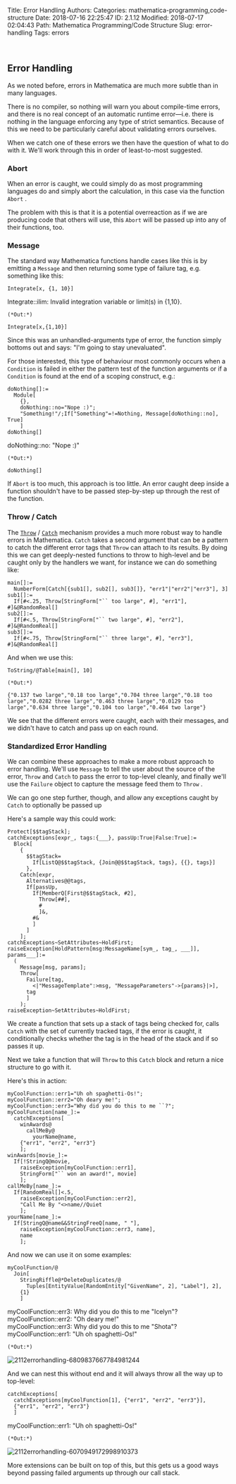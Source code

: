 Title: Error Handling
Authors: 
Categories: mathematica-programming,code-structure
Date: 2018-07-16 22:25:47
ID: 2.1.12
Modified: 2018-07-17 02:04:43
Path: Mathematica Programming/Code Structure
Slug: error-handling
Tags: errors

<a id="error-handling" style="width:0;height:0;margin:0;padding:0;">&zwnj;</a>

## Error Handling

As we noted before, errors in Mathematica are much more subtle than in many languages.

There is no compiler, so nothing will warn you about compile-time errors, and there is no real concept of an automatic runtime error—i.e. there is nothing in the language enforcing any type of strict semantics. Because of this we need to be particularly careful about validating errors ourselves.

When we catch one of these errors we then have the question of what to do with it. We'll work through this in order of least-to-most suggested.

### Abort

When an error is caught, we could simply do as most programming languages do and simply abort the calculation, in this case via the function  ```Abort``` .

The problem with this is that it is a potential overreaction as if we are producing code that others will use, this  ```Abort```  will be passed up into any of their functions, too.

### Message

The standard way Mathematica functions handle cases like this is by emitting a  ```Message```  and then returning some type of failure tag, e.g. something like this:

    Integrate[x, {1, 10}]


<div class='mma-message'>
 <span class='mma-message-name'>Integrate::ilim:</span>
 <span class='mma-message-text'>Invalid integration variable or limit(s) in {1,10}.</span>
</div>

    (*Out:*)
    
    Integrate[x,{1,10}]

Since this was an unhandled-arguments type of error, the function simply bottoms out and says: "I'm going to stay unevaluated". 

For those interested, this type of behaviour most commonly occurs when a  ```Condition```  is failed in either the pattern test of the function arguments or if a  ```Condition```  is found at the end of a scoping construct, e.g.:

    doNothing[]:=
      Module[
        {},
        doNothing::no="Nope :)";
        "Something!"/;If["Something"=!=Nothing, Message[doNothing::no], True]
        ]
    doNothing[]


<div class='mma-message'>
 <span class='mma-message-name'>doNothing::no:</span>
 <span class='mma-message-text'>"Nope :)"</span>
</div>

    (*Out:*)
    
    doNothing[]

If  ```Abort```  is too much, this approach is too little. An error caught deep inside a function shouldn't have to be passed step-by-step up through the rest of the function.

### Throw / Catch

The  [```Throw```](https://reference.wolfram.com/language/ref/Throw.html)  /  [```Catch```](https://reference.wolfram.com/language/ref/Catch.html)  mechanism provides a much more robust way to handle errors in Mathematica.  ```Catch```  takes a second argument that can be a pattern to catch the different error tags that  ```Throw```  can attach to its results. By doing this we can get deeply-nested functions to throw to high-level and be caught only by the handlers we want, for instance we can do something like:

    main[]:=
      NumberForm[Catch[{sub1[], sub2[], sub3[]}, "err1"|"err2"|"err3"], 3]
    sub1[]:=
      If[#<.25, Throw[StringForm["`` too large", #], "err1"], #]&@RandomReal[]
    sub2[]:=
      If[#<.5, Throw[StringForm["`` two large", #], "err2"], #]&@RandomReal[]
    sub3[]:=
      If[#<.75, Throw[StringForm["`` three large", #], "err3"], #]&@RandomReal[]

And when we use this:

    ToString/@Table[main[], 10]

    (*Out:*)
    
    {"0.137 two large","0.18 too large","0.704 three large","0.18 too large","0.0282 three large","0.463 three large","0.0129 too large","0.634 three large","0.104 too large","0.464 two large"}

We see that the different errors were caught, each with their messages, and we didn't have to catch and pass up on each round.

### Standardized Error Handling

We can combine these approaches to make a more robust approach to error handling. We'll use  ```Message```  to tell the user about the source of the error,  ```Throw```  and  ```Catch```  to pass the error to top-level cleanly, and finally we'll use the  ```Failure```  object to capture the message feed them to  ```Throw``` .

We can go one step further, though, and allow any exceptions caught by  ```Catch```  to optionally be passed up

Here's a sample way this could work:

    Protect[$$tagStack];
    catchExceptions[expr_, tags:{___}, passUp:True|False:True]:=
      Block[
        {
          $$tagStack=
            If[ListQ@$$tagStack, {Join@@$$tagStack, tags}, {{}, tags}]
          },
        Catch[expr, 
          Alternatives@@tags,
          If[passUp,
            If[MemberQ[First@$$tagStack, #2], 
              Throw[##],
              #
              ]&,
            #&
            ]
          ]
        ];
    catchExceptions~SetAttributes~HoldFirst;
    raiseException[HoldPattern[msg:MessageName[sym_, tag_, ___]], params___]:=
      (
        Message[msg, params];
        Throw[
          Failure[tag, 
            <|"MessageTemplate":>msg, "MessageParameters"->{params}|>],
          tag
          ]
        );
    raiseException~SetAttributes~HoldFirst;

We create a function that sets up a stack of tags being checked for, calls  ```Catch```  with the set of currently tracked tags, if the error is caught, it conditionally checks whether the tag is in the head of the stack and if so passes it up.

Next we take a function that will  ```Throw```  to this  ```Catch```  block and return a nice structure to go with it.

Here's this in action:

    myCoolFunction::err1="Uh oh spaghetti-Os!";
    myCoolFunction::err2="Oh deary me!";
    myCoolFunction::err3="Why did you do this to me ``?";
    myCoolFunction[name_]:=
      catchExceptions[
        winAwards@
          callMeBy@
            yourName@name,
        {"err1", "err2", "err3"}
        ];
    winAwards[movie_]:=
      If[!StringQ@movie, 
        raiseException[myCoolFunction::err1], 
        StringForm["`` won an award!", movie]
        ];
    callMeBy[name_]:=
      If[RandomReal[]<.5, 
        raiseException[myCoolFunction::err2],
        "Call Me By "<>name//Quiet
        ];
    yourName[name_]:=
      If[StringQ@name&&StringFreeQ[name, " "], 
        raiseException[myCoolFunction::err3, name],
        name
        ];

And now we can use it on some examples:

    myCoolFunction/@
      Join[
        StringRiffle@*DeleteDuplicates/@
          Tuples[EntityValue[RandomEntity["GivenName", 2], "Label"], 2],
        {1}
        ]


<div class='mma-message'>
 <span class='mma-message-name'>myCoolFunction::err3:</span>
 <span class='mma-message-text'>Why did you do this to me "Icelyn"?</span>
</div>


<div class='mma-message'>
 <span class='mma-message-name'>myCoolFunction::err2:</span>
 <span class='mma-message-text'>"Oh deary me!"</span>
</div>


<div class='mma-message'>
 <span class='mma-message-name'>myCoolFunction::err3:</span>
 <span class='mma-message-text'>Why did you do this to me "Shota"?</span>
</div>


<div class='mma-message'>
 <span class='mma-message-name'>myCoolFunction::err1:</span>
 <span class='mma-message-text'>"Uh oh spaghetti-Os!"</span>
</div>

    (*Out:*)
    
![2112errorhandling-6809837667784981244]({filename}/img/2112errorhandling-6809837667784981244.png)

And we can nest this without end and it will always throw all the way up to top-level:

    catchExceptions[
      catchExceptions[myCoolFunction[1], {"err1", "err2", "err3"}], 
      {"err1", "err2", "err3"}
      ]


<div class='mma-message'>
 <span class='mma-message-name'>myCoolFunction::err1:</span>
 <span class='mma-message-text'>"Uh oh spaghetti-Os!"</span>
</div>

    (*Out:*)
    
![2112errorhandling-6070949172998910373]({filename}/img/2112errorhandling-6070949172998910373.png)

More extensions can be built on top of this, but this gets us a good ways beyond passing failed arguments up through our call stack.